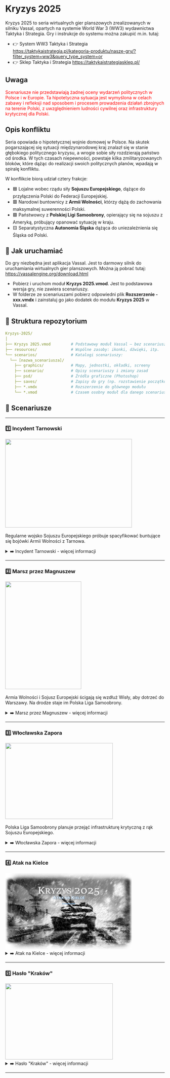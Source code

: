 # Kryzys 2025
Kryzys 2025 to seria wirtualnych gier planszowych zrealizowanych w silniku Vassal, opartych na systemie World War 3 (WW3) wydawnictwa Taktyka i Strategia.
Gry i instrukcje do systemu można zakupić m.in. tutaj:

* 👉 System WW3 Taktyka i Strategia https://taktykaistrategia.pl/kategoria-produktu/nasze-gry/?filter_system=ww3&query_type_system=or
* 👉 Sklep Taktyka i Strategia https://taktykaistrategiasklep.pl/


## Uwaga
<span style="color:red"> 
Scenariusze nie przedstawiają żadnej oceny wydarzeń politycznych w Polsce i w Europie. Ta hipotetyczna sytuacja jest wymyślona w celach zabawy i refleksji nad sposobem i procesem prowadzenia działań zbrojnych na terenie Polski, z uwzględnieniem ludności cywilnej oraz infrastruktury krytycznej dla Polski.
</span>

## Opis konfliktu

Seria opowiada o hipotetycznej wojnie domowej w Polsce. Na skutek pogarszającej się sytuacji międzynarodowej kraj znalazł się w stanie głębokiego politycznego kryzysu, a wrogie sobie siły rozdzierają państwo od środka. W tych czasach niepewności, powstaje kilka zmilitaryzowanych bloków, które dążąc do realizacji swoich politycznych planów, wpadają w spiralę konfliktu.

W konflikcie biorą udział cztery frakcje:

* 🟦 Lojalne wobec rządu siły **Sojuszu Europejskiego**, dążące do przyłączenia Polski do Federacji Europejskiej.
* 🟥 Narodowi buntownicy z **Armii Wolności**, którzy dążą do zachowania maksymalnej suwerenności Polski.
* 🟩 Państwowcy z **Polskiej Ligi Samoobrony**, opierający się na sojuszu z Ameryką, próbujący opanować sytuację w kraju.
* 🟨 Separatystyczna **Autonomia Śląska** dążąca do uniezależnienia się Śląska od Polski.

## 🔧 Jak uruchamiać

Do gry niezbędna jest aplikacja Vassal. Jest to darmowy silnik do uruchamiania wirtualnych gier planszowych. Można ją pobrać tutaj: https://vassalengine.org/download.html

* Pobierz i uruchom moduł **Kryzys 2025.vmod**. Jest to podstawowa wersja gry, nie zawiera scenariuszy.
* W folderze ze scenariuszami pobierz odpowiedni plik **Rozszerzenie - xxx.vmdx** i zainstaluj go jako dodatek do modułu **Kryzys 2025** w Vassal.

## 📁 Struktura repozytorium

``` yaml
Kryzys-2025/
│
├── Kryzys 2025.vmod         # Podstawowy moduł Vassal – bez scenariuszy
├── resources/               # Wspólne zasoby: ikonki, dźwięki, itp.
└── scenarios/               # Katalogi scenariuszy:
  └── [nazwa_scenariusza]/
    ├── graphics/            # Mapy, jednostki, okładki, screeny
    ├── scenario/            # Opisy scenariuszy i zmiany zasad
    ├── psd/                 # Źródła graficzne (Photoshop)
    ├── saves/               # Zapisy do gry (np. rozstawienie początkowe)
    ├── *.vmdx               # Rozszerzenie do głównego modułu
    └── *.vmod               # Czasem osobny moduł dla danego scenariusza
```

## 🎲 Scenariusze

---

### 1️⃣ Incydent Tarnowski
<img src="scenarios/tarnovian_incident/graphics/screenshots/screen.png" width="400" height="280">

Regularne wojsko Sojuszu Europejskiego próbuje spacyfikować buntujące się bojówki Armii Wolności z Tarnowa.

<details>
<summary>➡️ Incydent Tarnowski - więcej informacji</summary>

### Droga w dół
Sytuacja w Polsce pogarszała się już od roku 2004, tuż po przystąpieniu Polski do Unii Europejskiej. Obiecywane dofinansowanie realizowane było nawet wolniej niż przewidywali eurosceptycy, a międzynarodowy kryzys finansowy roku 2008 nie oszczędził Polaków, powodując gwałtowny wzrost bezrobocia i kosztów życia.

Pomiędzy Zachodem a Wschodem
Unia Europejska, opuszczana przez kolejne państwa (Frexit 2010, Brexit 2018), przyjęła w końcu radykalny kurs reform, wzmacniając swoje struktury i obierając kurs na zjednoczenie. Z kolei na wschodzie, Rosja prowadziła swoją własną politykę terytorialną, wchłaniając kolejno Gruzję (2008), Białoruś (2015) i tzw. Noworosję (2018).

Kolejne rządy w Polsce, czując zagrożenie ze wschodu i niestabilność na zachodzie, gwałtownie zwiększały nakłady na zbrojenia. Powszechna stała się militaryzacja życia społecznego, a poprzednie plany rozformowania dywizji szybko zostały zastąpione przez plany tworzenia nowych jednostek, często uzbrojonych w co tylko się dało: w europejski, amerykański, polski czy też zmodernizowany postsowiecki sprzęt.

Swoistą enklawą spokoju pozostawał Śląsk, gdzie popularność zyskiwał ruch tamtejszej, neutralnej wobec obu stron konfliktu, Autonomii.

### Początek kryzysu
Iskrą w beczce prochu była decyzja Niemiec o reformie Unii w pełną Federację. Rządzące Polską siły proeuropejskie, skupione wokół koalicji politycznej o nazwie Sojusz Europejski, parły do podpisania Akcesji Berlińskiej, aby zapewnić Polsce bezpieczeństwo w ramach europejskiego superpaństwa. W odpowiedzi na to opozycyjne partie utworzyły Blok Wolności, powołując się na konstytucyjną suwerenność państwa polskiego. Obie strony zaczęły mobilizować swoje bojówki, a generałowie i dowódcy wojsk deklarowali poparcie poszczególnych bloków politycznych.

Rosnące napięcie osiągnęło swoje apogeum, kiedy o północy 13 grudnia roku 2025, w odpowiedzi na gromadzenie się uzbrojonych grup opozycyjnych, prezydent pochodzący z partii Sojuszu Europejskiego ogłosił stan wojenny. Posłowie Bloku Wolności zaczęli wówczas nocną okupację Sejmu i nawoływali do obalenia rządu. Z kolei wyprowadzone na ulice lojalne wobec rządu wojska starały się siłą blokować protesty.

### Incydent Tarnowski
Podczas jednego z takich protestów, tłum pracowników kluczowych dla przemysłu zbrojeniowego Zakładów Mechanicznych w Tarnowie próbował usunąć stacjonujących tam żołnierzy. Padły strzały i pojawiły się pierwsze ofiary śmiertelne. Naprędce zmobilizowane przez prezydenta miasta oddziały samoobrony wyparły żołnierzy i opanowały cały teren zakładów. Lokalni politycy Bloku przemawiając do rozentuzjazmowanego tłumu, wypowiedzieli posłuszeństwo rządowi w Warszawie, a Tarnowskie Zakłady zapowiedziały zwiększenie produkcji broni i amunicji dla oddziałów buntowników.

Rząd nie zamierzał tolerować takiej sytuacji. Autostradą A4, pomimo drogowych blokad tworzonych przez mieszkańców Małopolski, błyskawicznie zmierzały do Tarnowa lojalne wobec rządu jednostki 2. Brygady Zmechanizowanej Legionów, mające zaprowadzić porządek w zbuntowanym mieście. W odpowiedzi na to Blok Wolności ogłosił powstanie Armii Wolności, a siły samoobrony przemianowane zostały w 16. Tarnowską Samodzielną Brygadę Armii Wolności (TSB-AW). Formowano prowizoryczne jednostki, sprowadzając koleją sprzęt z Lublina i Rzeszowa, które sympatyzowały z Blokiem Wolności.

Rankiem 20 grudnia wrogie siły spotkały się pod Tarnowem. Cały naród z zapartym tchem nasłuchuje informacji o tym, czy to już początek końca perturbacji, czy też dopiero koniec początku...
</details>

---

### 2️⃣ Marsz przez Magnuszew
<img src="scenarios/march_through_magnushew/graphics/screenshots/screen.png" width="240" height="340">

Armia Wolności i Sojusz Europejski ścigają się wzdłuż Wisły, aby dotrzeć do Warszawy. Na drodze staje im Polska Liga Samoobrony.

<details>
<summary>➡️ Marsz przez Magnuszew - więcej informacji</summary>

### Wojna informacyjna
Po wydarzeniach pod Tarnowem wszystkie kanały komunikacyjne, od telewizji po media społecznościowe, zostały zalane przez burzę informacji, dezinformacji i manipulacji. Każda ze stron konfliktu wykorzystywała media jako broń, celując w serca i umysły Polaków.

Sojusz Europejski, mając dostęp do zaawansowanych technologii Federacji Europejskiej, uruchomił profesjonalne kampanie propagandowe. W telewizji emitowano obrazy przedstawiające rządowe wojska jako jedyną siłę zdolną zaprowadzić porządek. Tymczasem Blok Wolności skutecznie wykorzystywał oddolne kanały komunikacyjne – fora, lokalne grupy na platformach społecznościowych i amatorskie nagrania, które podkreślały brutalność rządu oraz heroizm „Armii Wolności”

Zachodnia Europa, w szczególności kraje Federacji Europejskiej, przyjęły narrację rządu w Warszawie. Jednak za oceanem, w Stanach Zjednoczonych, popularność zdobywały opowieści o walce o „prawdziwą wolność” przedstawiane przez Blok Wolności. Sytuację dodatkowo zaogniały fałszywe wiadomości, które trafiały zarówno do Polaków, jak i na arenę międzynarodową, zwiększając napięcie w dyplomacji.

### Polska Liga Samoobrony – narodziny trzeciej siły
W obliczu eskalacji konfliktu politycznego i wojskowego, a także narastającej obecności rosyjskich wojsk na wschodnich granicach, dowódcy do tej pory jeszcze niezależnych jednostek Wojska Polskiego postanowili działać. Tak powstała Polska Liga Samoobrony (PLS) – niezależne ugrupowanie wojskowe, którego celem było zapewnienie suwerenności Polski wobec zagrożeń zewnętrznych i wewnętrznych.

PLS, złożona głównie z oddziałów Garnizonu Warszawa i 1 Brygady Pancernej, szybko zdobyła poparcie wśród obywateli zmęczonych zarówno rządami Sojuszu Europejskiego, jak i chaosem wywołanym przez Blok Wolności. Liga deklarowała neutralność wobec stron konfliktu politycznego, stawiając na „narodowe odrodzenie”. Jednak jej działania, takie jak przejmowanie magazynów wojskowych i blokowanie marszów obu stron, wskazywały na rosnącą ambicję, by przejąć kontrolę nad sytuacją w kraju.

### Marsz ku Warszawie
Pojawienie się PLS spowodowało zmianę rządowych planów, w związku z czym oddziały 17 Wielkopolskiej Brygady Zmechanizowanej, wcześniej skierowane do wsparcia pacyfikacji Tarnowa, zmieniły kurs i ruszyły w stronę Warszawy. Wsparte przez silne lotnictwo wojska lojalistów miały opanować stolicę i nie dopuścić do przeprowadzenia przewrotu wojskowego.

Jednak to nie był koniec komplikacji. Z południa nadciągała 19 Brygada Zmechanizowana z Lublina, również zmierzająca ku Warszawie. Jej celem było obalenie proeuropejskiego rządu. Sympatycy i bojówkarze Bloku Wolności sformowali również 1 Samodzielny Garwoliński Pułk Strzelców, a z Krakowa nadlatywało wsparcie w postaci wyborowych kompanii powietrznodesantowych.

W odpowiedzi na zbliżające się zagrożenie, Polska Liga Samoobrony postawiła swoje oddziały w stan najwyższej gotowości, i zablokowała drogi prowadzące do stolicy. Na przedpolach Warszawy, w rejonie historycznego przyczółka Magnuszewskiego, doszło do dramatycznego spotkania trzech sił: lojalistycznego Sojuszu Europejskiego, buntowniczej Armii Wolności oraz Polskiej Ligi Samoobrony.

### Druga Bitwa o Przyczółek Warecko-Magnuszewski
Poranek 25 grudnia roku 2025 przyniósł wydarzenia, które nawiązywały do historycznych walk o przyczółek warecko-magnuszewski z czasów II wojny światowej. Z jednej strony rządowe siły 17 Brygady Zmechanizowanej próbowały otworzyć drogę do Warszawy, z drugiej Armia Wolności, w postaci 19. Brygady Zmechanizowanej z Lublina wsparta formacjami z Garwolina i Krakowa, dążyła do zdobycia przewagi w stolicy.

Wydarzenia które miały się wydarzyć pod Magnuszewem unaoczniły, że Polska znalazła się na krawędzi całkowitej anarchii. Zamiast dwóch stron konfliktu – rządu i opozycji – wyłoniła się trzecia siła, która zaczęła gromadzić coraz większe poparcie. Wśród obywateli coraz częściej padało pytanie: czy Polska Liga Samoobrony jest jedyną nadzieją na uratowanie kraju przed wojną domową i zagrożeniami z zewnątrz, czy też stanie się kolejnym aktorem w walce o władzę?

Europa i świat spoglądały na Polskę z rosnącym niepokojem. Konflikt przestał być wewnętrzną sprawą jednego kraju, a stał się areną, na której ścierały się interesy międzynarodowe. Jak zakończy się ta dramatyczna rozgrywka? Czy kraj znajdzie drogę do pokoju, czy też chaos pochłonie całą Europę Środkowo-Wschodnią?
</details>

---

### 3️⃣ Włocławska Zapora
<img src="scenarios/wloclavian_dam/graphics/screenshots/screenshot.png" width="340" height="240">

Polska Liga Samoobrony planuje przejąć infrastrukturę krytyczną z rąk Sojuszu Europejskiego.

<details>
<summary>➡️ Włocławska Zapora - więcej informacji</summary>

### Infrastruktura prawdziwie krytyczna

W mroźny lutowy poranek 2026 roku Polska Liga Samoobrony (PLS) rozpoczęła operację mającą na celu przejęcie strategicznego kompleksu przemysłowego we Włocławku. Główne cele obejmowały elektrownię wodną na Wiśle, kluczową dla dostaw energii w centralnej Polsce, oraz zakłady produkcyjne w regionie, które mogły zostać wykorzystane do produkcji sprzętu wojskowego.

### Pospieszna obrona

Miasta bronił Włocławski Samodzielny Batalion Gwardii Obywatelskiej – siły porządkowe Sojuszu Europejskiego, złożone z lokalnych rezerwistów i oddziałów przeszkolonych do tłumienia protestów, ale nieprzygotowanych na pełnowymiarowe starcie z PLS. Mimo ograniczonych zasobów batalion przygotował wielowarstwowe linie obrony, wykorzystując naturalne przeszkody, takie jak rzeka Wisła, oraz improwizowane barykady na głównych arteriach komunikacyjnych.

### Atak i Odsiecz
1 Brygada Zmechanizowana Legionów wierna PLS zaatakowała z dwóch kierunków – od północnego i południowego wschodu. Kolumny pojazdów opancerzonych i ciężarówek wypełnionych piechotą szturmową posuwały się w stronę mostu drogowego oraz kompleksu elektrowni.

Gdy sytuacja wydawała się beznadziejna, z południa nadeszła wiadomość o zbliżających się posiłkach – elementach 17 Wielkopolskiej Brygady Zmechanizowanej, lojalnych wobec rządu w Warszawie. Ich szybki marsz w stronę Włocławka zmusił PLS do przyspieszenia operacji przejęcia infrastruktury krytycznej dla dalszego prowadzenia wojny.

Operacja we Włocławku unaoczniła, że konflikt w Polsce staje się coraz bardziej brutalny i zacięty. Tereny, które wcześniej były jedynie areną politycznych sporów, zamieniały się w pola bitwy, a nadzieje na pokojowe rozwiązanie oddalały się z każdym kolejnym starciem.


</details>

---

### 4️⃣ Atak na Kielce
<img src="scenarios/attack_on_kielce/graphics/Splash.png" width="400" height="240">

<details>
<summary>➡️ Atak na Kielce - więcej informacji</summary>

### Odwrót Sojuszu
2 Brygada Legionów, naciskana przez siły Armii Wolności, rozpoczęła odwrót na północ, kierując się z Tarnowa w stronę Kielc. Dowództwo Sojuszu uznało, że utrzymanie dotychczasowych pozycji jest niemożliwe, a kluczowe było pokonanie wojsk Armii Wolności w Kielcach.

Kolumna wozów przemieszczała się szybko, gotowa do przegrupowania i podjęcia nowej ofensywy.

### Desperacka obrona
Jednak Kielce, zajęte przez oddziały buntowników, nie były na straconej pozycji. W stronę miasta zmierzała 21 Brygada Strzelców Podhalańskich, która, korzystając z drogi S17, błyskawicznie dotarła w rejon walk.

Podhalańczycy planowali zatrzymać przeciwnika przed wejściem do miasta i uderzyć świeżymi siłami, zmuszając lojalistów do desperackiej obrony.
</details>

---

### 5️⃣ Hasło "Kraków"
<img src="scenarios/codename_krakow/graphics/screenshots/screen.png" width="340" height="240">


<details><summary>➡️ Hasło "Kraków" - więcej informacji</summary>

### Zmierzch polityki, świt wojny
Na północ od Krakowa, na terenie Wyżyny Małopolskiej, rozgrywały się kolejne dramatyczne wydarzenia, które miały zaważyć na losach kraju. Armia Wolności, skonsolidowana po zwycięstwie pod Tarnowem, rozpoczęła kontrofensywę w kierunku Kielc. Ich celem było odcięcie lojalistycznych sił rządowych od wsparcia z Warszawy i zabezpieczenie południowego frontu. Buntownicze kolumny pojazdów bojowych i żołnierzy sunęły na północ przez wiosenne roztopy.

### Polityczne fiasko
W tym samym czasie w Warszawie rozmowy między przedstawicielami rządu, Polskiej Ligi Samoobrony i delegatami Armii Wolności zakończyły się fiaskiem. Wszystkie strony oskarżały się nawzajem o zdradę, brak dobrej woli i współpracę z siłami zewnętrznymi. Polska Liga Samoobrony, początkowo dążąca do neutralności, coraz wyraźniej pokazywała swoje ambicje, prezentując siebie jako jedyną siłę zdolną uratować kraj przed upadkiem. Jednak ich postulaty o przejęciu pełnej władzy tymczasowej spotkały się z ostrym sprzeciwem zarówno Sojuszu Europejskiego, jak i Bloku Wolności.
Coraz większe obszary kraju ogarniały bunty. Na Mazurach pojawiły się grupy separatystyczne, które, powołując się na historyczne krzywdy, żądały autonomii. Na Pomorzu, gdzie kontrolę utrzymywały siły rządowe, wybuchły masowe protesty stłumione brutalnie przez żandarmerię wojskową. W centralnej Polsce powstawały kolejne oddziały Armii Wolności, kierowane przez byłych wojskowych.

### Widmo interwencji
Na wschodnich granicach Polski Rosja zwiększyła swoją obecność wojskową, oficjalnie deklarując, że działania mają na celu ochronę ludności rosyjskojęzycznej w regionie. W praktyce jednak Kreml bacznie obserwował rozwój wydarzeń, gotowy wkroczyć w odpowiednim momencie. Tymczasem Federacja Europejska wysłała do Warszawy ultimatum, żądając od rządu zdławienia buntu i stabilizacji sytuacji w kraju.
Stany Zjednoczone, wciąż rozdarte wewnętrznymi problemami, nie podjęły żadnych działań, ograniczając się do symbolicznego wsparcia Armii Wolności w postaci dostaw sprzętu przez prywatne firmy.

### Ofensywa na Wyżynie Małopolskiej
Na wyżynnych terenach Małopolski Armia Wolności posuwała się szybko. Lojalistyczne jednostki, wyczerpane walkami pod Tarnowem, nie były w stanie skutecznie stawiać oporu. Kluczowymi punktami stały się Chmielnik, Jędrzejów i Szczekociny, których strategiczne położenie mogło zapewnić kontrolę nad drogami do Kielc i Warszawy. Władze tych miast, rozdarte między lojalnością wobec rządu a rosnącym poparciem dla Armii Wolności, ogłosiły neutralność. To jednak nie powstrzymało walk.
W teren walk została skierowana elitarna 10 Brygada Kawalerii Pancernej. Czekając na wsparcie z reorganizujących się oddziałów 2 Brygady Legionów i 17 Wielkopolskiej Brygady Zmechanizowanej, siły Sojuszu czekały na przeciwnika. Oddziały Strzelców Podhalańskich z Rzeszowa i Kłodzka zostały wyznaczone do przeprowadzenia ataku, przy wsparciu Brygady Powietrznodesantowej z Krakowa. Posiłki, w postaci brygad Lubelskich i Tarnowskich zmierzały już na pole bitwy.

### Przyszłość w chaosie
Wraz z nadejściem nowego roku Polska znajdowała się na krawędzi. Kraj, rozdarty między trzema głównymi siłami i niezliczonymi lokalnymi ruchami, zmierzał ku niepewnej przyszłości. Czy którakolwiek ze stron będzie w stanie przechylić szalę zwycięstwa na swoją korzyść? A może naród, zmęczony krwią i zniszczeniem, odnajdzie sposób na odbudowę, zanim chaos pochłonie całą Europę Środkowo-Wschodnią?.
</details>

---
